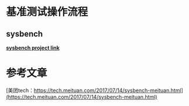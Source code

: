 # 基准测试操作流程

## sysbench

[**sysbench project link**](https://github.com/akopytov/sysbench)






# 参考文章

[美团tech：https://tech.meituan.com/2017/07/14/sysbench-meituan.html](https://tech.meituan.com/2017/07/14/sysbench-meituan.html)